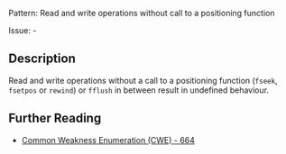 Pattern: Read and write operations without call to a positioning function

Issue: -

## Description

Read and write operations without a call to a positioning function (`fseek`, `fsetpos` or `rewind`) or `fflush` in between result in undefined behaviour.

## Further Reading

* [Common Weakness Enumeration (CWE) - 664](https://cwe.mitre.org/data/definitions/664.html)
